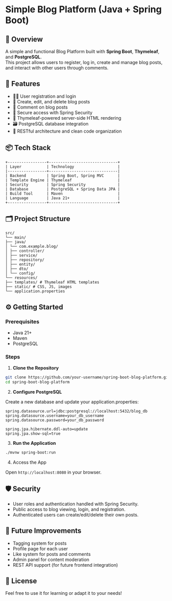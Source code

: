 # Simple Blog Platform (Java + Spring Boot)

## 📖 Overview

A simple and functional Blog Platform built with **Spring Boot**, **Thymeleaf**, and **PostgreSQL**.  
This project allows users to register, log in, create and manage blog posts, and interact with other users through comments.

## 🚀 Features

- 🧑‍💻 User registration and login
- 📝 Create, edit, and delete blog posts
- 💬 Comment on blog posts
- 🔐 Secure access with Spring Security
- 📄 Thymeleaf-powered server-side HTML rendering
- 🗃️ PostgreSQL database integration
- 📂 RESTful architecture and clean code organization

## 📦 Tech Stack

```
+-----------------+------------------------------+
| Layer           | Technology                   |
|-----------------+------------------------------|
| Backend         | Spring Boot, Spring MVC      |
| Template Engine | Thymeleaf                    |
| Security        | Spring Security              |
| Database        | PostgreSQL + Spring Data JPA |
| Build Tool      | Maven                        |
| Language        | Java 21+                     |
+-----------------+------------------------------+
```

## 🗂️ Project Structure

```
src/
└── main/
├── java/
│ └── com.example.blog/
│ ├── controller/
│ ├── service/
│ ├── repository/
│ ├── entity/
│ ├── dto/
│ └── config/
└── resources/
├── templates/ # Thymeleaf HTML templates
├── static/ # CSS, JS, images
└── application.properties
```

## ⚙️ Getting Started

### Prerequisites

- Java 21+
- Maven
- PostgreSQL

### Steps

1. **Clone the Repository**

```bash
git clone https://github.com/your-username/spring-boot-blog-platform.git
cd spring-boot-blog-platform
```

2. **Configure PostgreSQL**

Create a new database and update your application.properties:

```
spring.datasource.url=jdbc:postgresql://localhost:5432/blog_db
spring.datasource.username=your_db_username
spring.datasource.password=your_db_password

spring.jpa.hibernate.ddl-auto=update
spring.jpa.show-sql=true
```

3. **Run the Application**

```bash
./mvnw spring-boot:run
```

4. Access the App

Open `http://localhost:8080` in your browser.

## 🛡️ Security

- User roles and authentication handled with Spring Security.
- Public access to blog viewing, login, and registration.
- Authenticated users can create/edit/delete their own posts.

## 🧱 Future Improvements

- Tagging system for posts
- Profile page for each user
- Like system for posts and comments
- Admin panel for content moderation
- REST API support (for future frontend integration)

## 📄 License

Feel free to use it for learning or adapt it to your needs!
